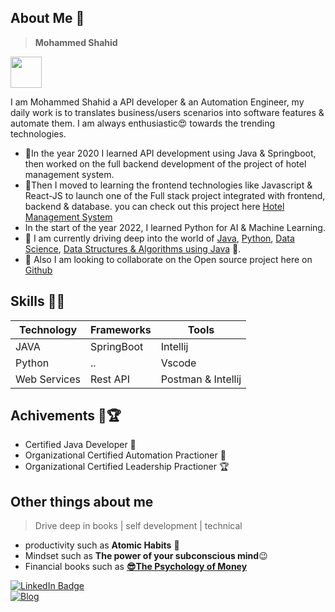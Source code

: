 ## About Me 👋

> **Mohammed Shahid** 
 <img src=https://user-images.githubusercontent.com/55689725/182031176-d65eceb3-3da1-4a75-9b0a-fc22b9543eff.png width="50" height="50" />

I am Mohammed Shahid a API developer & an Automation Engineer, my daily work is to translates business/users scenarios into software features & automate them.
I am always enthusiastic😍 towards the trending technologies.

* 🙂In the year 2020 I learned API development using Java & Springboot, then worked on the full backend development of the project of hotel management system.
* 🤑Then I moved to learning the frontend technologies like Javascript & React-JS to launch one of the Full stack project integrated with frontend, backend & database. 
   you can check out this project here <a href="https://github.com/Ms-Shahid/Hotel-Booking-Management" target="_blank">Hotel Management System</a>
* In the start of the year 2022, I learned Python for AI & Machine Learning.
* 🌱 I am currently driving deep into the world of [Java][1], [Python][2], [Data Science][3], [Data Structures & Algorithms using Java][4] 🎢.
* 👯 Also I am looking to collaborate on the Open source project here on [Github](https://docs.github.com/en/get-started/quickstart/contributing-to-projects)

 [1]: https://app.pluralsight.com/paths/skills/java-language-fundamentals                                              "Java"
 [2]: https://www.udemy.com/course/100-days-of-code/                                                                   "Python"
 [3]: https://www.scaler.com/data-science-course/                                                                      "Data Science"
 [4]: https://www.udemy.com/share/103J3E3@xeHMrJdHoIrzLWMhPbEiZKVKJB1oE2gpV_RwSBoDvIQ50vGd1gYrBYFVmtBiisbi/            "DSA"                                                    
## Skills 🎊🎉
| Technology | Frameworks | Tools
| --- | --- | --- |
| JAVA | SpringBoot | Intellij
| Python | .. | Vscode
| Web Services | Rest API | Postman & Intellij

 
## Achivements 🥈🏆
* Certified Java Developer 🏅
* Organizational Certified Automation Practioner 🥇
* Organizational Certified Leadership Practioner 🏆


## Other things about me
> Drive deep in books | self development | technical
* productivity such as **Atomic Habits** 🥰
* Mindset such as **The power of your subconscious mind**😉
* Financial books such as **<a href="https://medium.com/@ms2406shahid/insight-summary-about-psychology-of-money-4e651e2ee5cc" target="_blank">😎The Psychology of Money</a>**
 
 <div id="badges">
  <a href="https://www.linkedin.com/in/mohammed-shahid-473327148/">
    <img src="https://img.shields.io/badge/LinkedIn-blue?style=for-the-badge&logo=linkedin&logoColor=white" alt="LinkedIn Badge"/>
  </a>
</div>
<a href="https://medium.com/@ms2406shahid">
    <img src="https://img.shields.io/badge/clutch-blog-orange" alt="Blog"/>
</a>
